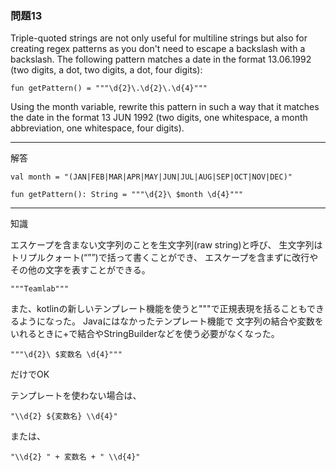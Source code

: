 ### 問題13

Triple-quoted strings are not only useful for multiline strings but also for creating regex patterns as you don't need to escape a backslash with a backslash.
The following pattern matches a date in the format 13.06.1992 (two digits, a dot, two digits, a dot, four digits):
    
    fun getPattern() = """\d{2}\.\d{2}\.\d{4}"""

Using the month variable, rewrite this pattern in such a way that it matches the date in the format 13 JUN 1992 (two digits, one whitespace, a month abbreviation, one whitespace, four digits).

---
解答

    val month = "(JAN|FEB|MAR|APR|MAY|JUN|JUL|AUG|SEP|OCT|NOV|DEC)"
    
    fun getPattern(): String = """\d{2}\ $month \d{4}"""

---
知識

エスケープを含まない文字列のことを生文字列(raw string)と呼び、
生文字列はトリプルクォート(“””)で括って書くことができ、
エスケープを含まずに改行やその他の文字を表すことができる。

    """Teamlab"""

また、kotlinの新しいテンプレート機能を使うと"""で正規表現を括ることもできるようになった。
Javaにはなかったテンプレート機能で 文字列の結合や変数をいれるときに+で結合やStringBuilderなどを使う必要がなくなった。

    """\d{2}\ $変数名 \d{4}"""
だけでOK

テンプレートを使わない場合は、

    "\\d{2} ${変数名} \\d{4}"

または、

    "\\d{2} " + 変数名 + " \\d{4}"


